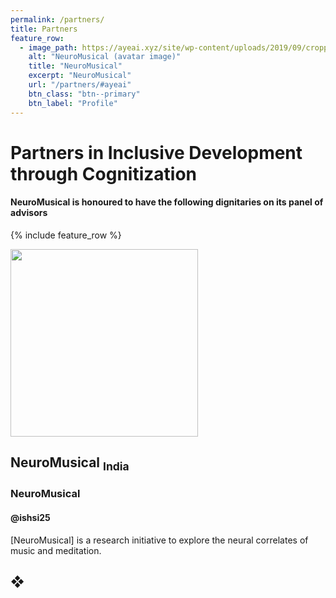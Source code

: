 ```yaml
---
permalink: /partners/
title: Partners
feature_row:
  - image_path: https://ayeai.xyz/site/wp-content/uploads/2019/09/cropped-AyeAI-logo-cropped-tm-150x150-v2.0.svg-1.png
    alt: "NeuroMusical (avatar image)"
    title: "NeuroMusical"
    excerpt: "NeuroMusical"
    url: "/partners/#ayeai"
    btn_class: "btn--primary"
    btn_label: "Profile"
---
```


# Partners in Inclusive Development through Cognitization
#### NeuroMusical  is honoured to have the following dignitaries on its panel of advisors

{% include feature_row %}

<img src="https://ayeai.xyz/site/wp-content/uploads/2019/09/cropped-AyeAI-logo-cropped-tm-150x150-v2.0.svg-1.png" alttext="AyeAI (avatar image)" width="300" height="300">

## NeuroMusical <sub>India</sub>
### NeuroMusical
#### @ishsi25

[NeuroMusical] is a research initiative to explore the neural correlates of music and meditation.

## &#10070;


